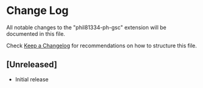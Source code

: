 # Change Log

All notable changes to the "phil81334-ph-gsc" extension will be documented in this file.

Check [Keep a Changelog](http://keepachangelog.com/) for recommendations on how to structure this file.

## [Unreleased]

- Initial release